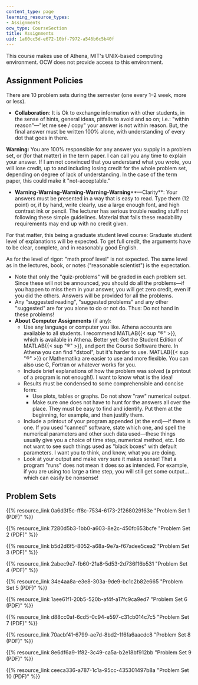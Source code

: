 ```yaml
---
content_type: page
learning_resource_types:
- Assignments
ocw_type: CourseSection
title: Assignments
uid: 1a60cc5d-e672-10bf-7972-a546b6c5b40f
---
```


This course makes use of Athena, MIT's UNIX-based computing environment. OCW does not provide access to this environment.

Assignment Policies
-------------------

There are 10 problem sets during the semester (one every 1–2 week, more or less).

*   **Collaboration**: It is Ok to exchange information with other students, in the sense of hints, general ideas, pitfalls to avoid and so on; i.e.: "within reason"—"let me see / copy" your answer is not within reason. But, the final answer must be written 100% alone, with understanding of every dot that goes in there.

**Warning:** You are 100% responsible for any answer you supply in a problem set, or (for that matter) in the term paper. I can call you any time to explain your answer. If I am not convinced that you understand what you wrote, you will lose credit, up to and including losing credit for the whole problem set, depending on degree of lack of understanding. In the case of the term paper, this could make it "not-acceptable."

*   **Warning-Warning-Warning-Warning-Warning****—Clarity**: Your answers must be presented in a way that is easy to read. Type them (12 point) or, if by hand, write clearly, use a large enough font, and high contrast ink or pencil. The lecturer has serious trouble reading stuff not following these simple guidelines. Material that fails these readability requirements may end up with no credit given.

For that matter, this being a graduate student level course: Graduate student level of explanations will be expected. To get full credit, the arguments have to be clear, complete, and in reasonably good English.

As for the level of rigor: "math proof level" is not expected. The same level as in the lectures, book, or notes ("reasonable scientist") is the expectation.

*   Note that only the "quiz-problems" will be graded in each problem set. Since these will not be announced, you should do all the problems—if you happen to miss them in your answer, you will get zero credit, even if you did the others. Answers will be provided for all the problems.
*   Any "suggested reading", "suggested problems" and any other "suggested" are for you alone to do or not do. Thus: Do not hand in these problems!
*   **About** **Computer Assignments** (if any):
    *   Use any language or computer you like. Athena accounts are available to all students. I recommend MATLAB{{< sup "®" >}}, which is available in Athena. Better yet: Get the Student Edition of MATLAB{{< sup "®" >}}, and port the Course Software there. In Athena you can find "dstool", but it's harder to use. MATLAB{{< sup "®" >}} or Mathematika are easier to use and more flexible. You can also use C, Fortran or whatever works for you.
    *   Include brief explanations of how the problem was solved (a printout of a program is not enough!). I want to know what is the idea!
    *   Results must be condensed to some comprehensible and concise form:
        *   Use plots, tables or graphs. Do not show "raw" numerical output.
        *   Make sure one does not have to hunt for the answers all over the place. They must be easy to find and identify. Put them at the beginning, for example, and then justify them.
    *   Include a printout of your program appended (at the end)—if there is one. If you used "canned" software, state which one, and spell the numerical parameters and other such data used—these things usually give you a choice of time step, numerical method, etc. I do not want to see such things used as "black boxes" with default parameters. I want you to think, and know, what you are doing.
    *   Look at your output and make very sure it makes sense! That a program "runs" does not mean it does so as intended. For example, if you are using too large a time step, you will still get some output... which can easily be nonsense!

Problem Sets
------------

{{% resource_link 0a6d3f5c-ff8c-7534-6173-2f268029f63e "Problem Set 1 (PDF)" %}}

{{% resource_link 7280d5b3-1bb0-a603-8e2c-450fc653bcfe "Problem Set 2 (PDF)" %}}

{{% resource_link b5d2d6f5-8052-a68a-9e7a-f67adee5cea2 "Problem Set 3 (PDF)" %}}

{{% resource_link 2abec9e7-fb60-21a8-5d53-2d736f16b531 "Problem Set 4 (PDF)" %}}

{{% resource_link 34e4aa8a-e3e8-303a-9de9-bc1c2b82e665 "Problem Set 5 (PDF)" %}}

{{% resource_link 1aee61f1-20b5-520b-af4f-a17fc9ca9ed7 "Problem Set 6 (PDF)" %}}

{{% resource_link d88cc0af-6cd5-0c94-e597-c31cb014c7c5 "Problem Set 7 (PDF)" %}}

{{% resource_link 70acbf41-6799-ae7d-8bd2-1f6fa6aacdc8 "Problem Set 8 (PDF)" %}}

{{% resource_link 8e6df6a9-1f82-3c49-ca5a-b2e18bf912bb "Problem Set 9 (PDF)" %}}

{{% resource_link ceeca336-a787-1c1a-95cc-435301497b8a "Problem Set 10 (PDF)" %}}